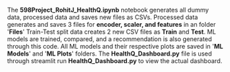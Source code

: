 The **598Project_RohitJ_HealthQ.ipynb** notebook generates all dummy data, processed data and saves new files as CSVs. 
Processed data generates and saves 3 files for **encoder, scaler, and features** in an folder '**Files**'
Train-Test split data creates 2 new CSV files as **Train** and **Test**.
ML models are trained, compared, and a recommendation is also generated through this code.
All ML models and their respective plots are saved in '**ML Models**' and '**ML Plots**' folders.
The **HealthQ_Dashboard.py** file is used through streamlit run **HealthQ_Dashboard.py** to view the actual dashboard.
